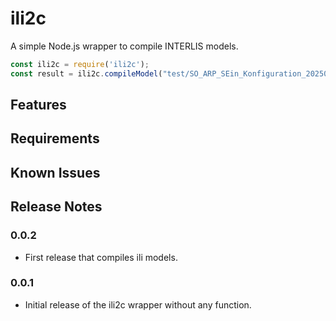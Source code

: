 # ili2c

A simple Node.js wrapper to compile INTERLIS models.

```js
const ili2c = require('ili2c');
const result = ili2c.compileModel("test/SO_ARP_SEin_Konfiguration_20250115.ili", "test.log");
```

## Features

## Requirements

## Known Issues

## Release Notes

### 0.0.2 

- First release that compiles ili models.

### 0.0.1

- Initial release of the ili2c wrapper without any function.


